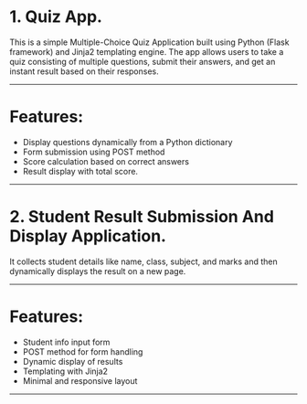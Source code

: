 
# 1. Quiz App.
This is a simple Multiple-Choice Quiz Application built using Python (Flask framework) and Jinja2 templating engine.
The app allows users to take a quiz consisting of multiple questions, submit their answers, and get an instant result based on their responses.

---
# Features:
- Display questions dynamically from a Python dictionary
- Form submission using POST method
- Score calculation based on correct answers
- Result display with total score.

---
# 2. Student Result Submission And Display Application. 
It collects student details like name, class, subject, and marks and then dynamically displays the result on a new page.

---

# Features:

- Student info input form
- POST method for form handling
- Dynamic display of results
- Templating with Jinja2
- Minimal and responsive layout

---
